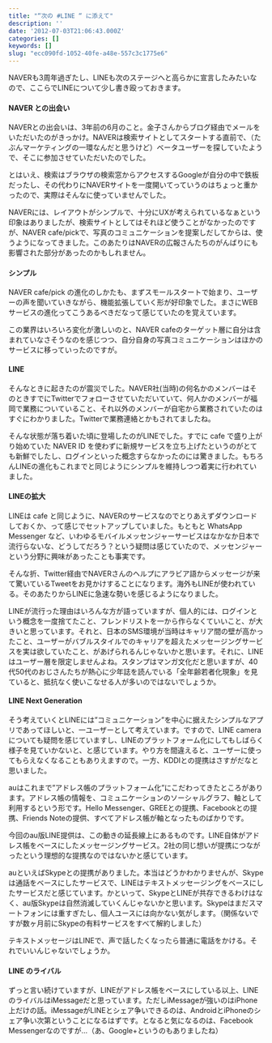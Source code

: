 ```yaml
---
title: "“次の #LINE “ に添えて"
description: ''
date: '2012-07-03T21:06:43.000Z'
categories: []
keywords: []
slug: "ecc090fd-1052-40fe-a48e-557c3c1775e6"
---
```

NAVERも3周年過ぎたし、LINEも次のステージへと高らかに宣言したみたいなので、ここらでLINEについて少し書き殴っておきます。

#### NAVER との出会い

NAVERとの出会いは、3年前の6月のこと。金子さんからブログ経由でメールをいただいたのがきっかけ。NAVERは検索サイトとしてスタートする直前で、（たぶんマーケティングの一環なんだと思うけど）ベータユーザーを探していたようで、そこに参加させていただいたのでした。  
  
とはいえ、検索はブラウザの検索窓からアクセスするGoogleが自分の中で鉄板だったし、その代わりにNAVERサイトを一度開いてっていうのはちょっと重かったので、実際はそんなに使っていませんでした。

NAVERには、レイアウトがシンプルで、十分にUXが考えられているなぁという印象はありましたが、検索サイトとしてはそれほど使うことがなかったのですが、NAVER cafe/pickで、写真のコミュニケーションを提案しだしてからは、使うようになってきました。このあたりはNAVERの広報さんたちのがんばりにも影響された部分があったのかもしれません。

#### シンプル

NAVER cafe/pick の進化のしかたも、まずスモールスタートで始まり、ユーザーの声を聞いていきながら、機能拡張していく形が好印象でした。まさにWEBサービスの進化ってこうあるべきだなって感じていたのを覚えています。  
  
この業界はいろいろ変化が激しいのと、NAVER cafeのターゲット層に自分は含まれていなさそうなのを感じつつ、自分自身の写真コミュニケーションはほかのサービスに移っていったのですが。

#### LINE

そんなときに起きたのが震災でした。NAVER社(当時)の何名かのメンバーはそのときすでにTwitterでフォローさせていただいていて、何人かのメンバーが福岡で業務についていること、それ以外のメンバーが自宅から業務されていたのはすぐにわかりました。Twitterで業務連絡とかもされてましたね。  
  
そんな状態が落ち着いた頃に登場したのがLINEでした。すでに cafe で盛り上がり始めていた NAVER ID を使わずに新規サービスを立ち上げたというのがとても新鮮でしたし、ログインといった概念すらなかったのには驚きました。もちろんLINEの進化もこれまでと同じようにシンプルを維持しつつ着実に行われていました。

#### LINEの拡大

LINEは cafe と同じように、NAVERのサービスなのでとりあえずダウンロードしておくか、って感じでセットアップしていました。もともと WhatsApp Messenger など、いわゆるモバイルメッセンジャーサービスはなかなか日本で流行らないな、どうしてだろう？という疑問は感じていたので、メッセンジャーという分野に興味があったことも事実です。  
  
そんな折、Twitter経由でNAVERさんのヘルプにアラビア語からメッセージが来て驚いているTweetをお見かけすることになります。海外もLINEが使われている。そのあたりからLINEに急速な勢いを感じるようになりました。

LINEが流行った理由はいろんな方が語っていますが、個人的には、ログインという概念を一度捨てたこと、フレンドリストを一から作らなくていいこと、が大きいと思っています。それと、日本のSMS環境が当時はキャリア間の壁が高かったこと、ユーザーがバブルスタイルでのキャリアを超えたメッセージングサービスを実は欲していたこと、があげられるんじゃないかと思います。それに、LINEはユーザー層を限定しませんよね。スタンプはマンガ文化だと思いますが、40代50代のおじさんたちが熱心に少年誌を読んでいる「全年齢若者化現象」を見ていると、抵抗なく使いこなせる人が多いのではないでしょうか。

#### LINE Next Generation

そう考えていくとLINEには”コミュニケーション”を中心に据えたシンプルなアプリであってほしいと、一ユーザーとして考えています。ですので、LINE cameraについても疑問を感じていますし、LINEのプラットフォーム化にしてもしばらく様子を見ていかないと、と感じています。やり方を間違えると、ユーザーに使ってもらえなくなることもありえますので。一方、KDDIとの提携はさすがだなと思いました。

auはこれまで”アドレス帳のプラットフォーム化”にこだわってきたところがあります。アドレス帳の情報を、コミュニケーションのソーシャルグラフ、軸として利用するという形です。Hello Messenger、GREEとの提携、Facebookとの提携、Friends Noteの提供、すべてアドレス帳が軸となったものばかりです。

今回のau版LINE提供は、この動きの延長線上にあるものです。LINE自体がアドレス帳をベースにしたメッセージングサービス。2社の同じ想いが提携につながったという理想的な提携なのではないかと感じています。

auといえばSkypeとの提携がありました。本当はどうかわかりませんが、Skypeは通話をベースにしたサービスで、LINEはテキストメッセージングをベースにしたサービスだと感じています。かといって、SkypeとLINEが共存できるわけはなく、au版Skypeは自然消滅していくんじゃないかと思います。Skypeはまだスマートフォンには重すぎたし、個人ユースには向かない気がします。（関係ないですが数ヶ月前にSkypeの有料サービスをすべて解約しました）  
  
テキストメッセージはLINEで、声で話したくなったら普通に電話をかける。それでいいんじゃないでしょうか。

#### LINE のライバル

ずっと言い続けていますが、LINEがアドレス帳をベースにしている以上、LINEのライバルはiMessageだと思っています。ただしiMessageが強いのはiPhone上だけの話。iMessageがLINEとシェア争いできるのは、AndroidとiPhoneのシェア争い次第ということになるはずです。となると気になるのは、Facebook Messengerなのですが…（あ、Google+というのもありましたね）